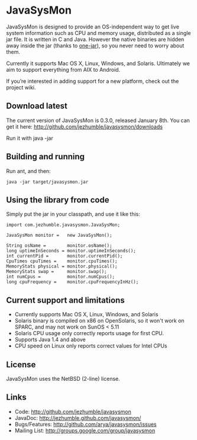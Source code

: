 JavaSysMon
==========

JavaSysMon is designed to provide an OS-independent way to get live system information such as CPU and memory usage, distributed as a single jar file. It is written in C and Java. However the native binaries are hidden away inside the jar (thanks to [one-jar](http://one-jar.sourceforge.net/)), so you never need to worry about them.

Currently it supports Mac OS X, Linux, Windows, and Solaris. Ultimately we aim to support everything from AIX to Android.

If you’re interested in adding support for a new platform, check out the project wiki.

Download latest
---------------

The current version of JavaSysMon is 0.3.0, released January 8th. You can get it here: http://github.com/jezhumble/javasysmon/downloads

Run it with java -jar

Building and running
--------------------

Run ant, and then:

    java -jar target/javasysmon.jar

Using the library from code
---------------------------

Simply put the jar in your classpath, and use it like this:

    import com.jezhumble.javasysmon.JavaSysMon;
       
    JavaSysMon monitor =   new JavaSysMon();
    
    String osName =        monitor.osName();
    long uptimeInSeconds = monitor.uptimeInSeconds();
    int currentPid =       monitor.currentPid();
    CpuTimes cpuTimes =	   monitor.cpuTimes();
    MemoryStats physical = monitor.physical();
    MemoryStats swap =     monitor.swap();
    int numCpus =          monitor.numCpus();
    long cpuFrequency =    monitor.cpuFrequencyInHz();

Current support and limitations
-------------------------------

* Currently supports Mac OS X, Linux, Windows, and Solaris
* Solaris binary is compiled on x86 on OpenSolaris, so it won't work on SPARC, and may not work on SunOS < 5.11
* Solaris CPU usage only correctly reports usage for first CPU.
* Supports Java 1.4 and above
* CPU speed on Linux only reports correct values for Intel CPUs

License
-------

JavaSysMon uses the NetBSD (2-line) license.

Links
-----

* Code: http://github.com/jezhumble/javasysmon
* JavaDoc: http://jezhumble.github.com/javasysmon/
* Bugs/Features: http://github.com/arya/javasysmon/issues
* Mailing List: http://groups.google.com/group/javasysmon
